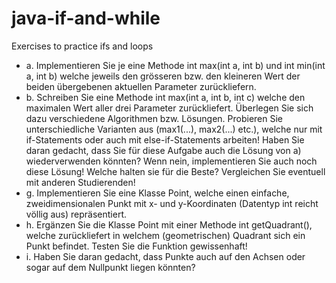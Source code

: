 # java-if-and-while
Exercises to practice ifs and loops

- a. Implementieren Sie je eine Methode int max(int a, int b) und int min(int a,
int b) welche jeweils den grösseren bzw. den kleineren Wert der beiden übergebenen aktuellen Parameter zurückliefern.
- b. Schreiben Sie eine Methode int max(int a, int b, int c) welche den maximalen Wert aller drei Parameter zurückliefert. Überlegen Sie sich dazu verschiedene Algorithmen bzw. Lösungen. Probieren Sie unterschiedliche Varianten aus (max1(...), max2(...) etc.), welche nur mit if-Statements oder auch mit else-if-Statements arbeiten! Haben Sie daran gedacht, dass Sie für diese Aufgabe auch die Lösung von a) wiederverwenden könnten? Wenn nein, implementieren Sie auch noch diese Lösung! Welche halten sie für die Beste? Vergleichen Sie eventuell mit anderen Studierenden!
- g. Implementieren Sie eine Klasse Point, welche einen einfache, zweidimensionalen Punkt mit x- und y-Koordinaten (Datentyp int reicht völlig aus) repräsentiert.
- h. Ergänzen Sie die Klasse Point mit einer Methode int getQuadrant(), welche zurückliefert in welchem (geometrischen) Quadrant sich ein Punkt befindet. Testen Sie die Funktion gewissenhaft!
- i. Haben Sie daran gedacht, dass Punkte auch auf den Achsen oder sogar auf dem Nullpunkt liegen
könnten?
